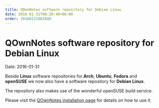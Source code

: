```yaml
---
title: QOwnNotes software repository for Debian Linux
date: 2016-01-31T08:28:40+00:00
order: 20160131082840
---
```


# QOwnNotes software repository for Debian Linux

<v-subheader class="blog">Date: 2016-01-31</v-subheader>

Beside **Linux** software repositories for **Arch**, **Ubuntu**, **Fedora** and **openSUSE** we now also have a software repository for **Debian Linux**.

The repository also makes use of the wonderful openSUSE build service.

Please visit the [QOwnNotes installation page](https://www.qownnotes.org/installation#Debian) for details on how to use it.
